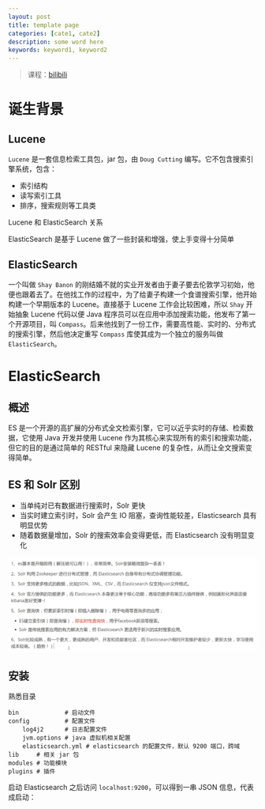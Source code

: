 ```yaml
---
layout: post
title: template page
categories: [cate1, cate2]
description: some word here
keywords: keyword1, keyword2
---
```


> 课程：[bilibili](https://www.bilibili.com/video/BV17a4y1x7zq/?spm_id_from=333.337.search-card.all.click&vd_source=734a4a3d12292363fc3078169ddd7db2)

# 诞生背景

## Lucene

`Lucene` 是一套信息检索工具包，jar 包，由 `Doug Cutting` 编写。它不包含搜索引擎系统，包含：

- 索引结构
- 读写索引工具
- 排序，搜索规则等工具类

Lucene 和 ElasticSearch 关系

ElasticSearch 是基于 Lucene 做了一些封装和增强，使上手变得十分简单

## ElasticSearch

一个叫做 `Shay Banon` 的刚结婚不就的实业开发者由于妻子要去伦敦学习初始，他便也跟着去了。在他找工作的过程中，为了给妻子构建一个食谱搜索引擎，他开始构建一个早期版本的 Lucene。直接基于 Lucene 工作会比较困难，所以 `Shay` 开始抽象 Lucene 代码以便 Java 程序员可以在应用中添加搜索功能，他发布了第一个开源项目，叫 `Compass`。后来他找到了一份工作，需要高性能、实时的、分布式的搜索引擎，然后他决定重写 `Compass` 库使其成为一个独立的服务叫做 `ElasticSearch`。

# ElasticSearch

## 概述

ES 是一个开源的高扩展的分布式全文检索引擎，它可以近乎实时的存储、检索数据，它使用 Java 开发并使用 Lucene 作为其核心来实现所有的索引和搜索功能，但它的目的是通过简单的 RESTful 来隐藏 Lucene 的复杂性，从而让全文搜索变得简单。

## ES 和 Solr 区别

- 当单纯对已有数据进行搜索时，Solr 更快
- 当实时建立索引时，Solr 会产生 IO 阻塞，查询性能较差，Elasticsearch 具有明显优势
- 随着数据量增加，Solr 的搜索效率会变得更低，而 Elasticsearch 没有明显变化

![](images/blog/../../../images/blog/elasticsearch/es-vs-solr.png)

## 安装

熟悉目录

```shell
bin             # 启动文件
config          # 配置文件
    log4j2      # 日志配置文件
    jvm.options # java 虚拟机相关配置
    elasticsearch.yml # elasticsearch 的配置文件，默认 9200 端口，跨域
lib     # 相关 jar 包
modules # 功能模块
plugins # 插件
```

启动 Elasticsearch 之后访问 `localhost:9200`，可以得到一串 JSON 信息，代表成启动：

